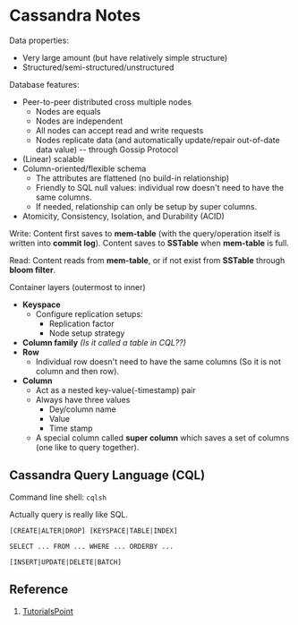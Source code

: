 # Cassandra Notes

Data properties:

+ Very large amount (but have relatively simple structure)
+ Structured/semi-structured/unstructured

Database features:

+ Peer-to-peer distributed cross multiple nodes
	+ Nodes are equals
	+ Nodes are independent
	+ All nodes can accept read and write requests
	+ Nodes replicate data (and automatically update/repair out-of-date data value) -- through Gossip Protocol
+ (Linear) scalable
+ Column-oriented/flexible schema
	+ The attributes are flattened (no build-in relationship)
	+ Friendly to SQL null values: individual row doesn't need to have the same columns.
	+ If needed, relationship can only be setup by super columns.
+ Atomicity, Consistency, Isolation, and Durability (ACID)

Write: Content first saves to **mem-table** (with the query/operation itself is written into **commit log**). Content saves to **SSTable** when **mem-table** is full.

Read: Content reads from **mem-table**, or if not exist from **SSTable** through **bloom filter**.

Container layers (outermost to inner)

+ **Keyspace**
	+ Configure replication setups:
		+ Replication factor
		+ Node setup strategy
+ **Column family** *(Is it called a table in CQL??)*
+ **Row**
	+ Individual row doesn't need to have the same columns (So it is not column and then row).
+ **Column**
	+ Act as a nested key-value(-timestamp) pair
	+ Always have three values
		+ Dey/column name
		+ Value
		+ Time stamp
	+ A special column called **super column** which saves a set of columns (one like to query together).

## Cassandra Query Language (CQL)

Command line shell: `cqlsh`

Actually query is really like SQL.

`[CREATE|ALTER|DROP] [KEYSPACE|TABLE|INDEX]`

`SELECT ... FROM ... WHERE ... ORDERBY ...`

`[INSERT|UPDATE|DELETE|BATCH]`

## Reference

1. [TutorialsPoint](https://www.tutorialspoint.com/cassandra/index.htm)